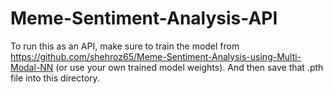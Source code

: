 # Meme-Sentiment-Analysis-API

To run this as an API, make sure to train the model from
https://github.com/shehroz65/Meme-Sentiment-Analysis-using-Multi-Modal-NN (or use your own trained model weights). 
And then save that .pth file into this directory.
